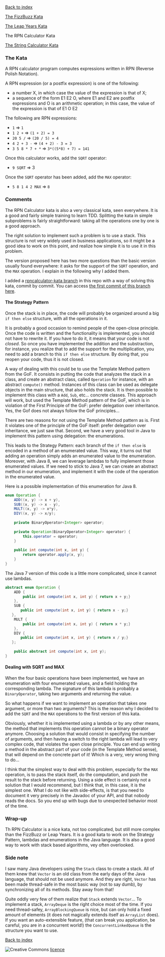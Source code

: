 [Back to index](/index.html)

[The FizzBuzz Kata](/katas/introductory/fizzbuzz-kata.html)

[The Leap Years Kata](/katas/introductory/leapyears-kata.html)

The RPN Calculator Kata

[The String Calculator Kata](/katas/introductory/stringcalculator-kata.html)


### The Kata

A RPN calculator program computes expressions written in RPN (Reverse Polish Notation).

A RPN expression (or a postfix expression) is one of the following:
* a number X, in which case the value of the expression is that of X;
* a sequence of the form E1 E2 O, where E1 and E2 are postfix expressions and O is an  arithmetic operation; in this case, the value of the expression is that of  E1 O E2

The following are RPN expressions:

* `1` => `1`
* `1 2 +` => `(1 + 2) = 3`
* `20 5 /` => `(20 / 5) = 4`
* `4 2 + 3 -` => `(4 + 2) - 3 = 3`
* `3 5 8 * 7 + *` => `3*((5*8) + 7) = 141`

Once this calculator works, add the `SQRT` operator:

* `9 SQRT` => 3

Once the `SQRT` operator has been added, add the `MAX` operator:

* `5 8 1 4 2 MAX` => `8`

### Comments

The RPN Calculator kata is also a very classical kata, seen everywhere. It is a good and fairly simple training to learn TDD. Splitting the kata in simple subproblems is fairly straightforward: taking all the operations one by one is a good approach.

The right solution to implement such a problem is to use a stack. This structure is not very widely used in business applications, so it might be a good idea to work on this point, and realize how simple it is to use it in this problem.

The version proposed here has two more questions than the basic version usually found everywhere: it asks for the support of the ``SQRT`` operation, and the ``MAX`` operation. I explain in the following why I added them.

I added a [rpncalculator-kata branch](https://github.com/JosePaumard/JosePaumard.github.io/tree/rpncalculator-kata) in this repo with a way of solving this kata, commit by commit. You can access [the first commit of this branch here](https://github.com/JosePaumard/JosePaumard.github.io/tree/ac3392cf76a5ae1e71e0e45c645d6a8a426e0d0e). 


#### The Strategy Pattern

Once the stack is in place, the code will probably be organized around a big ``if then else`` structure, with all the operations in it.

It is probably a good occasion to remind people of the open-close principle. Once the code is written and the functionality is implemented, you should not have to rewrite it. If you have to do it, it means that your code is not _closed_. So once you have implemented the addition and the substraction, for instance, you realize that to add the support for the multiplication, you need to add a branch to this ``if then else`` structure. By doing that, you reopen your code, thus it is not closed. 

A way of dealing with this could be to use the Template Method pattern from the GoF. It consists in putting the code that analyzes the stack in a class, and create an abstract class, called ``Operation`` for instance, with an abstract ``compute()`` method. Instances of this class can be used as delegate objects in the main structure, that also holds the stack. It is then possible to implement this class with a ``Add``, ``Sub``, etc... concrete classes. This approach will work, but used the Template Method pattern of the GoF, which is in violation of the First Principle of the GoF: prefer delegation over inheritance. Yes, the Gof does not always follow the GoF principles...

There are two reasons for not using the Template Method pattern as is. First it violates one of the principle of the GoF itself: prefer delegation over inheritance, we just saw that. Second, we have a very good tool in Java to implement this pattern using delegation: the enumerations.

This leads to the Strategy Pattern: each branch of the ``if then else`` is encoded in a method of an enumerated value. This way, it turns out that adding an operation simply adds an enumerated value to the enumeration. Moreover, with Java 8, we can leverage lambdas to fully implement those enumerated values. If we need to stick to Java 7, we can create an abstract method in our enumeration, and implement it with the code of the operation in the enumerated value.

Here is a possible implementation of this enumeration for Java 8. 

```java
enum Operation {
    ADD((x, y) -> x + y), 
    SUB((x, y) -> x - y), 
    MULT((x, y) -> x*y), 
    DIV((x, y) -> x/y);
    
    private BinaryOperator<Integer> operator;
    
    private Operation(BinaryOperator<Integer> operator) {
        this.operator = operator;
    }
    
    public int compute(int x, int y) {
        return operator.apply(x, y);
    }
}
```

The Java 7 version of this code is a little more complicated, since it cannot use lambdas. 

```java
abstract enum Operation {
    ADD {
        public int compute(int x, int y) { return x + y;}
    }, 
    SUB {
       public int compute(int x, int y) { return x - y;}
   }, 
    MULT {
        public int compute(int x, int y) { return x * y;}
    }, 
    DIV {
       public int compute(int x, int y) { return x / y;}
   };
    
    public abstract int compute(int x, int y);
}
```

#### Dealing with SQRT and MAX

When the four basic operations have been implemented, we have an enumeration with four enumerated values, and a field holding the corresponding lambda. The signature of this lambda is probably a ``BinaryOperator``, taking two arguments and returning the value.

So what happens if we want to implement an operation that takes one argument, or more than two arguments? This is the reason why I decided to add the ``SQRT`` and the ``MAX`` operations to the first version of this kata.

Obviously, whether it is implemented using a lambda or by any other means, the method that implements this operation cannot be a binary operator anymore. Choosing a solution that would consist in specifying the number of arguments, and then having a switch to the right lambda will lead to very complex code, that violates the open close principle. You can end up writing a method in the abstract part of your code (in the Template Method sense), that will depend on the concrete part of it! Which is a very, very wrong thing to do...

I think that the simplest way to deal with this problem, especially for the ``MAX`` operation, is to pass the stack itself, do the computation, and push the result to the stack before returning. Using a side effect is certainly not a solution that I would recommend, but I think that, in this case, it is the simplest one. What I do not like with side-effects, is that you need to document it very precisely in the Javadoc of your API, and that nobody reads the docs. So you end up with bugs due to unexpected behavior most of the time. 

### Wrap-up

Th RPN Calculator is a nice kata, not too complicated, but still more complex than the FizzBuzz or Leap Years. It is a good kata to work on the Strategy Pattern, lambdas and enumerations in the Java language. It is also a good way to work with stack based algorithms, vey often overlooked.

### Side note

I saw many Java developers using the ``Stack`` class to create a stack. All of them knew that ``Vector`` is an old class from the early days of the Java language, that should not be used anymore. And they are right, ``Vector`` has been made thread-safe in the most basic way (not to say dumb), by synchronizing all of its methods. Stay away from that!

Quite oddly very few of them realize that ``Stack`` extends ``Vector``... To implement a stack, ``ArrayDeque`` is the right choice most of the time. If you need thread-safey, ``ArrayBlockingQueue`` is nice, but can only hold a fixed amount of elements (it does not magically extends itself as ``ArrayList`` does). If you want an auto-extensible feature, (that can break you application, be careful, you are in a concurrent world!) the ``ConcurrentLinkedQueue`` is the structure you want to use. 

[Back to index](/index.html)

![Creative Commons](https://i.creativecommons.org/l/by-nc-sa/4.0/88x31.png) [licence](http://creativecommons.org/licenses/by-nc-sa/4.0/)